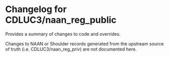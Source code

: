 # Changelog for CDLUC3/naan_reg_public

Provides a summary of changes to code and overrides. 

Changes to NAAN or Shoulder records generated from the upstream source of truth (i.e. CDLUC3/naan_reg_priv) are not 
documented here.

